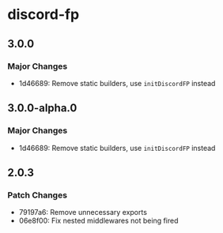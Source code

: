 # discord-fp

## 3.0.0

### Major Changes

- 1d46689: Remove static builders, use `initDiscordFP` instead

## 3.0.0-alpha.0

### Major Changes

- 1d46689: Remove static builders, use `initDiscordFP` instead

## 2.0.3

### Patch Changes

- 79197a6: Remove unnecessary exports
- 06e8f00: Fix nested middlewares not being fired
